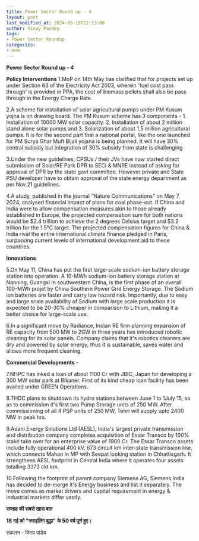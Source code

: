 ```yaml
---
title: Power Sector Round up - 4
layout: post
last_modified_at: 2024-05-19T22:13:00
author: Vinay Pandey
tags:
- Power Sector Roundup
categories:
- मध्यम
---
```

**Power Sector Round up - 4**

**Policy Interventions**
1.MoP on 14th May has clarified that for projects set up under Section 63 of the Electricity Act 2003, wherein 'fuel cost pass through' is provided in PPA, the cost of biomass pellets shall also be pass through in the Energy Charge Rate. 

2.A scheme for installation of solar agricultural pumps under PM Kusum yojna is on drawing board. The PM Kusum scheme has 3 components - 1. Installation of 10000 MW solar capacity. 2. Installation of about 2 million stand alone solar pumps and 3. Solarization of about 1.5 million agricultural pumps. It is for the second part that a national portal, like the one launched for PM Surya Ghar Muft Bijali yojana is being planned. It will have 30% central subsidy but integration of 30% subsidy from state is challenging

3.Under the new guidelines, CPSUs / their JVs have now started direct submission of Solar/RE Park DPR to SECI & MNRE instead of asking for approval of DPR by the state govt committee. However private and State PSU developer have to obtain approval of the state energy department as per Nov.21 guidelines. 

4.A study, published in the journal "Nature Communications" on May 7, 2024, analysed financial impact of plans for coal phase-out. If China and India were to allow compensation measures akin to those already established in Europe, the projected compensation sum for both nations would be $2.4 trillion to achieve the 2 degrees Celsius target and $3.2 trillion for the 1.5°C target. The projected compensation figures for China & India rival the entire international climate finance pledged in Paris, surpassing current levels of international development aid to these countries.

**Innovations**

5.On May 11, China has put the first large-scale sodium-ion battery storage station into operation. A 10-MWh sodium-ion battery storage station at Nanning, Guangxi in southwestern China, is the first phase of an overall 100-MWh projet by China Southern Power Grid Energy Storage. The Sodium ion batteries are faster and carry low hazard risk. Importantly, due to easy and large scale availability of Sodium with large scale production it is expected to be 20-30% cheaper in comparison to Lithium,  making it a better choice for large-scale use.

6.In a significant move by Radiance, Indian RE firm planning expansion of RE capacity from 500 MW to 2GW in three years has introduced robotic cleaning for its solar panels. Company claims that it's robotics cleaners are dry and powered by solar energy, thus it is sustainable, saves water and allows more frequent cleaning. 

**Commercial Developments** -

7.NHPC has inked a loan of about 1100 Cr with JBIC, Japan for developing a 300 MW solar park at Bikaner. First of its kind cheap loan facility has been availed under GREEN Operations.

8.THDC plans to shutdown its hydro stations between June 1 to 1July 15, so as to commission it's first two Pump Storage units of 250 MW. After commissioning of all 4 PSP units of 250 MW, Tehri will supply upto 2400 MW in peak hrs. 

9.Adani Energy Solutions Ltd (AESL), India's largest private transmission and distribution company completes acquisition of  Essar Transco by 100% stake take over for an enterprise value of 1900 Cr. The Essar Transco assets include fully operational 400 kV, 673 circuit km inter-state transmission line, which connects Mahan in MP with Seepat looking station in Chhattisgarh. It strengthens AESL footprint in Central India where it operates four  assets totalling 3373 ckt km.

10.Following the footprint of parent company Siemens AG, Siemens India has decided to de-merge it's Energy business and list it separately. The move comes as market drivers and capital requirement in energy & industrial markets differ vastly. 

**सप्ताह की सबसे खास बात**

**18 मई को "स्माइलिंग बुद्धा" के 50 वर्ष पूर्ण हुए।**

संकलन - विनय पांडेय



